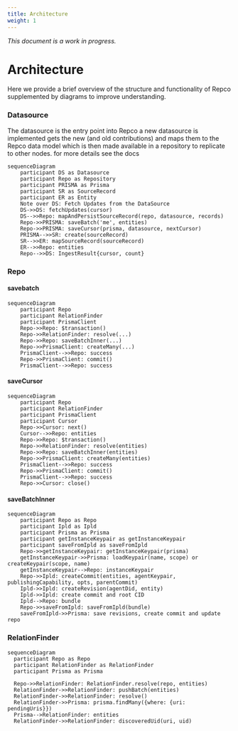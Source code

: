 ```yaml
---
title: Architecture
weight: 1
---
```

_This document is a work in progress._

# Architecture

Here we provide a brief overview of the structure and functionality of Repco supplemented by diagrams to improve understanding.

### Datasource

The datasource is the entry point into Repco a new datasource is implemented gets the new (and old contributions) and maps them to the Repco data model which is then made available in a repository to replicate to other nodes. for more details see the docs

```mermaid
sequenceDiagram
    participant DS as Datasource
    participant Repo as Repository
    participant PRISMA as Prisma
    participant SR as SourceRecord
    participant ER as Entity
    Note over DS: Fetch Updates from the DataSource
    DS->>DS: fetchUpdates(cursor)
    DS-->>Repo: mapAndPersistSourceRecord(repo, datasource, records)
    Repo->>PRISMA: saveBatch('me', entities)
    Repo->>PRISMA: saveCursor(prisma, datasource, nextCursor)
    PRISMA-->>SR: create(sourceRecord)
    SR-->>ER: mapSourceRecord(sourceRecord)
    ER-->>Repo: entities
    Repo-->>DS: IngestResult{cursor, count}
```

### Repo

#### savebatch

```mermaid
sequenceDiagram
    participant Repo
    participant RelationFinder
    participant PrismaClient
    Repo->>Repo: $transaction()
    Repo->>RelationFinder: resolve(...)
    Repo->>Repo: saveBatchInner(...)
    Repo->>PrismaClient: createMany(...)
    PrismaClient-->>Repo: success
    Repo->>PrismaClient: commit()
    PrismaClient-->>Repo: success
```

#### saveCursor

```mermaid
sequenceDiagram
    participant Repo
    participant RelationFinder
    participant PrismaClient
    participant Cursor
    Repo->>Cursor: next()
    Cursor-->>Repo: entities
    Repo->>Repo: $transaction()
    Repo->>RelationFinder: resolve(entities)
    Repo->>Repo: saveBatchInner(entities)
    Repo->>PrismaClient: createMany(entities)
    PrismaClient-->>Repo: success
    Repo->>PrismaClient: commit()
    PrismaClient-->>Repo: success
    Repo->>Cursor: close()
```

#### saveBatchInner

```mermaid
sequenceDiagram
    participant Repo as Repo
    participant Ipld as Ipld
    participant Prisma as Prisma
    participant getInstanceKeypair as getInstanceKeypair
    participant saveFromIpld as saveFromIpld
    Repo->>getInstanceKeypair: getInstanceKeypair(prisma)
    getInstanceKeypair->>Prisma: loadKeypair(name, scope) or createKeypair(scope, name)
    getInstanceKeypair-->Repo: instanceKeypair
    Repo->>Ipld: createCommit(entities, agentKeypair, publishingCapability, opts, parentCommit)
    Ipld->>Ipld: createRevision(agentDid, entity)
    Ipld->>Ipld: create commit and root CID
    Ipld-->Repo: bundle
    Repo->>saveFromIpld: saveFromIpld(bundle)
    saveFromIpld->>Prisma: save revisions, create commit and update repo

```

### RelationFinder

```mermaid
sequenceDiagram
  participant Repo as Repo
  participant RelationFinder as RelationFinder
  participant Prisma as Prisma

  Repo->>RelationFinder: RelationFinder.resolve(repo, entities)
  RelationFinder->>RelationFinder: pushBatch(entities)
  RelationFinder->>RelationFinder: resolve()
  RelationFinder->>Prisma: prisma.findMany({where: {uri: pendingUris}})
  Prisma-->RelationFinder: entities
  RelationFinder->>RelationFinder: discoveredUid(uri, uid)
```
